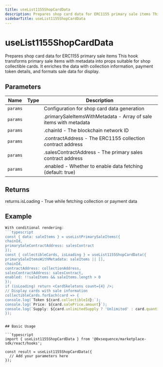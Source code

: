 ```yaml
---
title: useList1155ShopCardData
description: Prepares shop card data for ERC1155 primary sale items This hook transforms primary sale items with metadata into props suitable for shop collectible cards. It enriches the data with collection information, payment token details, and formats sale data for display.
sidebarTitle: useList1155ShopCardData
---
```


# useList1155ShopCardData

Prepares shop card data for ERC1155 primary sale items This hook transforms primary sale items with metadata into props suitable for shop collectible cards. It enriches the data with collection information, payment token details, and formats sale data for display.

## Parameters

| Name | Type | Description |
|------|------|-------------|
| `params` |  | Configuration for shop card data generation |
| `params` |  | .primarySaleItemsWithMetadata - Array of sale items with metadata |
| `params` |  | .chainId - The blockchain network ID |
| `params` |  | .contractAddress - The ERC1155 collection contract address |
| `params` |  | .salesContractAddress - The primary sales contract address |
| `params` |  | .enabled - Whether to enable data fetching (default: true) |

## Returns

returns.isLoading - True while fetching collection or payment data

## Example

```typescript
With conditional rendering:
```typescript
const { data: saleItems } = useListPrimarySaleItems({
chainId,
primarySaleContractAddress: salesContract
});
const { collectibleCards, isLoading } = useList1155ShopCardData({
primarySaleItemsWithMetadata: saleItems || [],
chainId,
contractAddress: collectionAddress,
salesContractAddress: salesContract,
enabled: !!saleItems && saleItems.length > 0
});
if (isLoading) return <CardSkeletons count={4} />;
// Display cards with sale information
collectibleCards.forEach(card => {
console.log(`Token ${card.collectibleId}:`);
console.log(`Price: ${card.salePrice.amount}`);
console.log(`Supply: ${card.unlimitedSupply ? 'Unlimited' : card.quantityRemaining}`);
});
```
```

## Basic Usage

```typescript
import { useList1155ShopCardData } from '@0xsequence/marketplace-sdk/react/hooks';

const result = useList1155ShopCardData({
  // Add your parameters here
});
```

